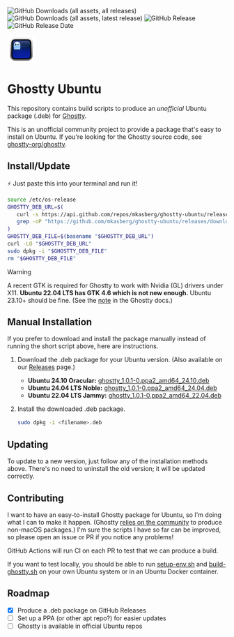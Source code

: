 
![GitHub Downloads (all assets, all releases)](https://img.shields.io/github/downloads/mkasberg/ghostty-ubuntu/total)
![GitHub Downloads (all assets, latest release)](https://img.shields.io/github/downloads/mkasberg/ghostty-ubuntu/latest/total)
![GitHub Release](https://img.shields.io/github/v/release/mkasberg/ghostty-ubuntu)
![GitHub Release Date](https://img.shields.io/github/release-date/mkasberg/ghostty-ubuntu)

![Ghostty Logo](ghostty-logo.png)

# Ghostty Ubuntu

This repository contains build scripts to produce an _unofficial_ Ubuntu package
(.deb) for [Ghostty](https://ghostty.org).

This is an unofficial community project to provide a package that's easy to
install on Ubuntu. If you're looking for the Ghostty source code, see
[ghostty-org/ghostty](https://github.com/ghostty-org/ghostty).

## Install/Update

:zap: Just paste this into your terminal and run it!

```sh
source /etc/os-release
GHOSTTY_DEB_URL=$(
   curl -s https://api.github.com/repos/mkasberg/ghostty-ubuntu/releases/latest | \
   grep -oP "https://github.com/mkasberg/ghostty-ubuntu/releases/download/[^\s/]+/ghostty_[^\s/_]+_amd64_${VERSION_ID}.deb"
)
GHOSTTY_DEB_FILE=$(basename "$GHOSTTY_DEB_URL")
curl -LO "$GHOSTTY_DEB_URL"
sudo dpkg -i "$GHOSTTY_DEB_FILE"
rm "$GHOSTTY_DEB_FILE"
```

> [!WARNING]
> A recent GTK is required for Ghostty to work with Nvidia (GL) drivers under
> X11. **Ubuntu 22.04 LTS has GTK 4.6 which is not new enough.** Ubuntu 23.10+ should be fine. (See the
> [note](https://ghostty.org/docs/install/build#debian-and-ubuntu) in the
> Ghostty docs.)

## Manual Installation

If you prefer to download and install the package manually instead of running the short script above, here are instructions.

1. Download the .deb package for your Ubuntu version. (Also available on our [Releases](https://github.com/mkasberg/ghostty-ubuntu/releases) page.)
   - **Ubuntu 24.10 Oracular:** [ghostty_1.0.1-0.ppa2_amd64_24.10.deb](https://github.com/mkasberg/ghostty-ubuntu/releases/download/1.0.1-0-ppa2/ghostty_1.0.1-0.ppa2_amd64_24.10.deb)
   - **Ubuntu 24.04 LTS Noble:** [ghostty_1.0.1-0.ppa2_amd64_24.04.deb](https://github.com/mkasberg/ghostty-ubuntu/releases/download/1.0.1-0-ppa2/ghostty_1.0.1-0.ppa2_amd64_24.04.deb)
   - **Ubuntu 22.04 LTS Jammy:** [ghostty_1.0.1-0.ppa2_amd64_22.04.deb](https://github.com/mkasberg/ghostty-ubuntu/releases/download/1.0.1-0-ppa2/ghostty_1.0.1-0.ppa2_amd64_22.04.deb)
2. Install the downloaded .deb package.

   ```sh
   sudo dpkg -i <filename>.deb
   ```
## Updating

To update to a new version, just follow any of the installation methods above. There's no need to uninstall the old version; it will be updated correctly.

## Contributing

I want to have an easy-to-install Ghostty package for Ubuntu, so I'm doing what
I can to make it happen. (Ghostty [relies on the
community](https://ghostty.org/docs/install/binary) to produce non-macOS
packages.) I'm sure the scripts I have so far can be improved, so please open an
issue or PR if you notice any problems!

GitHub Actions will run CI on each PR to test that we can produce a build.

If you want to test locally, you should be able to run
[setup-env.sh](https://github.com/mkasberg/ghostty-ubuntu/blob/main/setup-env.sh)
and
[build-ghostty.sh](https://github.com/mkasberg/ghostty-ubuntu/blob/main/build-ghostty.sh)
on your own Ubuntu system or in an Ubuntu Docker container.

## Roadmap

- [x] Produce a .deb package on GitHub Releases
- [ ] Set up a PPA (or other apt repo?) for easier updates
- [ ] Ghostty is available in official Ubuntu repos
